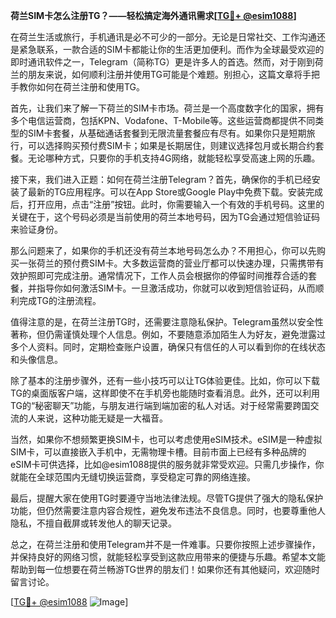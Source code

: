 **荷兰SIM卡怎么注册TG？——轻松搞定海外通讯需求[[TG💪+ @esim1088](https://t.me/s/esim1088)]**

在荷兰生活或旅行，手机通讯是必不可少的一部分。无论是日常社交、工作沟通还是紧急联系，一款合适的SIM卡都能让你的生活更加便利。而作为全球最受欢迎的即时通讯软件之一，Telegram（简称TG）更是许多人的首选。然而，对于刚到荷兰的朋友来说，如何顺利注册并使用TG可能是个难题。别担心，这篇文章将手把手教你如何在荷兰注册和使用TG。

首先，让我们来了解一下荷兰的SIM卡市场。荷兰是一个高度数字化的国家，拥有多个电信运营商，包括KPN、Vodafone、T-Mobile等。这些运营商都提供不同类型的SIM卡套餐，从基础通话套餐到无限流量套餐应有尽有。如果你只是短期旅行，可以选择购买预付费SIM卡；如果是长期居住，则建议选择包月或长期合约套餐。无论哪种方式，只要你的手机支持4G网络，就能轻松享受高速上网的乐趣。

接下来，我们进入正题：如何在荷兰注册Telegram？首先，确保你的手机已经安装了最新的TG应用程序。可以在App Store或Google Play中免费下载。安装完成后，打开应用，点击“注册”按钮。此时，你需要输入一个有效的手机号码。这里的关键在于，这个号码必须是当前使用的荷兰本地号码，因为TG会通过短信验证码来验证身份。

那么问题来了，如果你的手机还没有荷兰本地号码怎么办？不用担心，你可以先购买一张荷兰的预付费SIM卡。大多数运营商的营业厅都可以快速办理，只需携带有效护照即可完成注册。通常情况下，工作人员会根据你的停留时间推荐合适的套餐，并指导你如何激活SIM卡。一旦激活成功，你就可以收到短信验证码，从而顺利完成TG的注册流程。

值得注意的是，在荷兰注册TG时，还需要注意隐私保护。Telegram虽然以安全性著称，但仍需谨慎处理个人信息。例如，不要随意添加陌生人为好友，避免泄露过多个人资料。同时，定期检查账户设置，确保只有信任的人可以看到你的在线状态和头像信息。

除了基本的注册步骤外，还有一些小技巧可以让TG体验更佳。比如，你可以下载TG的桌面版客户端，这样即使不在手机旁也能随时查看消息。此外，还可以利用TG的“秘密聊天”功能，与朋友进行端到端加密的私人对话。对于经常需要跨国交流的人来说，这种功能无疑是一大福音。

当然，如果你不想频繁更换SIM卡，也可以考虑使用eSIM技术。eSIM是一种虚拟SIM卡，可以直接嵌入手机中，无需物理卡槽。目前市面上已经有多种品牌的eSIM卡可供选择，比如@esim1088提供的服务就非常受欢迎。只需几步操作，你就能在全球范围内无缝切换运营商，享受稳定可靠的网络连接。

最后，提醒大家在使用TG时要遵守当地法律法规。尽管TG提供了强大的隐私保护功能，但仍然需要注意内容合规性，避免发布违法不良信息。同时，也要尊重他人隐私，不擅自截屏或转发他人的聊天记录。

总之，在荷兰注册和使用Telegram并不是一件难事。只要你按照上述步骤操作，并保持良好的网络习惯，就能轻松享受到这款应用带来的便捷与乐趣。希望本文能帮助到每一位想要在荷兰畅游TG世界的朋友们！如果你还有其他疑问，欢迎随时留言讨论。

[[TG💪+ @esim1088](https://t.me/s/esim1088) ![Image](https://i.postimg.cc/4NQfJmqS/Snipaste-2025-05-13-00-14-12.png)]